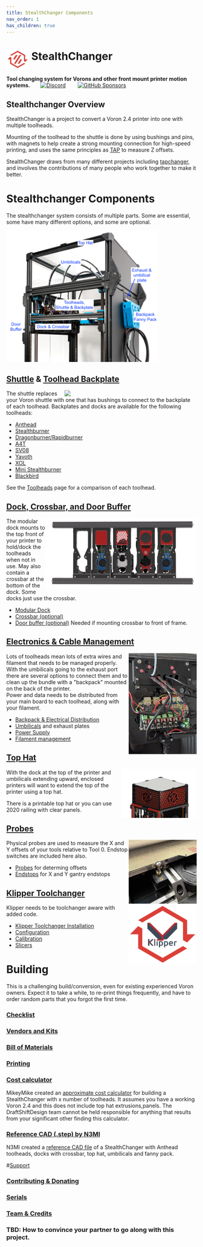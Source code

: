 ```yaml
---
title: StealthChanger Components
nav_order: 1
has_children: true
---
```

<!-- Use the page layout at TOC.md:  https://github.com/sdylewski/StealthChanger/blob/main/docs/TOC.md -->

# <img src="media/Logos/Stealthchanger_logo.png" style="height:50px;vertical-align:text-top" /> StealthChanger

<b>Tool changing system for Vorons and other front mount printer motion systems.</b>&nbsp;&nbsp;&nbsp;&nbsp;&nbsp;&nbsp;
 <a href="https://discord.gg/draftshift" target="_blank" alt="Join our Discord">![Discord](https://img.shields.io/discord/1226846451028725821?logo=discord&logoColor=%23ffffff&label=Join%20our%20Discord&labelColor=%237785cc&color=%23adf5ff)</a>
&nbsp;&nbsp;&nbsp;&nbsp;&nbsp;&nbsp;
<a href="https://github.com/sponsors/DraftShift" target="_blank" alt="Sponsor Us">![GitHub Sponsors](https://img.shields.io/github/sponsors/DraftShift?logo=githubsponsors&label=Sponsors&labelColor=rgb(246%2C%20248%2C%20250)&color=rgb(191%2C%2057%2C%20137))</a>


## Stealthchanger Overview
StealthChanger is a project to convert a Voron 2.4 printer into one with multiple toolheads.

Mounting of the toolhead to the shuttle is done by using bushings and pins, with magnets to help create a strong mounting connection for high-speed printing, and uses the same principles as [TAP](https://github.com/VoronDesign/Voron-Tap) to measure Z offsets.

StealthChanger draws from many different projects including [tapchanger](https://github.com/viesturz/tapchanger), and involves the contributions of many people who work together to make it better. 

# Stealthchanger Components
The stealthchanger system consists of multiple parts. Some are essential, some have many different options, and some are optional. 

<img src="media/CableManagement/LDO_Stealthchanger_back_annotated.png" width="400"/>

## [Shuttle](Shuttle.md) & [Toolhead Backplate](Toolheads/Toolheads.md)
<img src="media/Shuttle/shuttle_manual_docking.gif" width="350" align="right" > The shuttle replaces your Voron shuttle with one that has bushings to connect to the backplate of each toolhead. Backplates and docks are available for the following toolheads: 

* [Anthead](Toolheads/Anthead.md)
* [Stealthburner](Toolheads/Stealthburner.md)
* [Dragonburner/Rapidburner](Toolheads/Dragonburner.md)
* [A4T](Toolheads/A4T.md)
* [SV08](Toolheads/SV08.md)
* [Yavoth](Toolheads/Yavoth.md)
* [XOL](Toolheads/XOL.md)
* [Mini Stealthburner](Toolheads/MiniSB.md)
* [Blackbird](Toolheads/Blackbird.md)

See the <a href="Toolheads/Toolheads.md">Toolheads</a> page for a comparison of each toolhead.

## [Dock, Crossbar, and Door Buffer](Docks.md)
<img src="media/Dock/dock_front.png" width="400" align="right" /> 
The modular dock mounts to the top front of your printer to hold/dock the toolheads when not in use. May also contain a crossbar at the bottom of the dock. Some docks just use the crossbar.

* [Modular Dock](Docks.md)
* [Crossbar (optional)](Docks.md)
* [Door buffer (optional)](Docks.md) Needed if mounting crossbar to front of frame.


## [Electronics & Cable Management](CableManagement/CableManagement.md)
<img src="media/CableManagement/wire_management.jpg" width="180" align="right" /> 
Lots of toolheads mean lots of extra wires and filament that needs to be managed properly. With the umbilicals going to the exhaust port there are several options to connect them and to clean up the bundle with a "backpack" mounted on the back of the printer.<br>Power and data needs to be distributed from your main board to each toolhead, along with your filament.

* [Backpack & Electrical Distribution](CableManagement/ElectricalDistribution.md)
* [Umbilicals](CableManagement/Umbilicals.md) and exhaust plates
* [Power Supply](CableManagement/Power.md)
* [Filament management](CableManagement/FilamentManagement.md)


## [Top Hat](TopHat.md)
[<img src="media/TopHat/printed_tophat.png" width="200" align="right"/>](TopHat.md) 

With the dock at the top of the printer and umbilicals extending upward, enclosed printers will want to extend the top of the printer using a top hat. <br>

There is a printable top hat or you can use 2020 railing with clear panels.

## [Probes](Probes.md)
<img src="media/Probes/sexball-probe.jpg" width="180" align="right"/> 

Physical probes are used to measure the X and Y offsets of your tools relative to Tool 0. Endstop switches are included here also.

* [Probes](Probes.md) for determing offsets
* [Endstops](Endstops.md) for X and Y gantry endstops

## [Klipper Toolchanger](SoftwareAndConfig/Software.md)
<img src="media/Logos/klipper_toolchanger_logo.png" width="180" align="right"/> 

Klipper needs to be toolchanger aware with added code.

* [Klipper Toolchanger Installation](SoftwareAndConfig/Installation.md)
* [Configuration](SoftwareAndConfig/Configuration.md)
* [Calibration](SoftwareAndConfig/Calibration.md)
* [Slicers](SoftwareAndConfig/Slicers.md)


# Building
This is a challenging build/conversion, even for existing experienced Voron owners. Expect it to take a while, to re-print things frequently, and have to order random parts that you forgot the first time. 

### [Checklist](Building/Checklist.md)
### [Vendors and Kits](Building/Vendors-and-Kits.md)
### [Bill of Materials](Building/Bill-of-Materials.md)
### [Printing](Building/Printing.md)
### [Cost calculator](https://docs.google.com/spreadsheets/d/1cjlZ4xi84sUbo09nV3CDkOrLjz3leInTZ9sxwSzPscE)

MikeyMike created an [approximate cost calculator](https://docs.google.com/spreadsheets/d/1cjlZ4xi84sUbo09nV3CDkOrLjz3leInTZ9sxwSzPscE) for building a StealthChanger with x number of toolheads. It assumes you have a working Voron 2.4 and this does not include top hat extrusions,panels. The DraftShiftDesign team cannot be held responsible for anything that results from your significant other finding this calculator.

### [Reference CAD (.step) by N3MI](https://github.com/N3MI-DG/sc-guides)
N3MI created a [reference CAD file](https://github.com/N3MI-DG/sc-guides) of a StealthChanger with Anthead toolheads, docks with crossbar, top hat, umbilicals and fanny pack.

#[Support](Support/Support.md)

### [Contributing & Donating](Support/Contributing-and-Donating.md)
### [Serials](Support/Serials.md)
### [Team & Credits](Support/Team-and-Credits.md)
### TBD: How to convince your partner to go along with this project.


